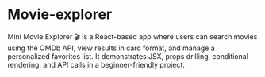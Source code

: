 # Movie-explorer
Mini Movie Explorer 🎬 is a React-based app where users can search movies using the OMDb API, view results in card format, and manage a personalized favorites list. It demonstrates JSX, props drilling, conditional rendering, and API calls in a beginner-friendly project.


